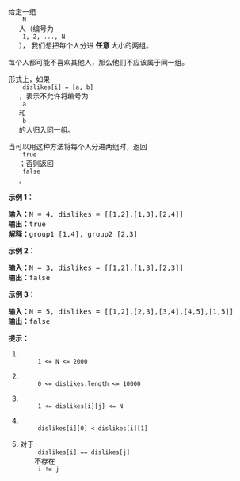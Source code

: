 <html>
 <body>
  <p>
   给定一组
   <code>
    N
   </code>
   人（编号为
   <code>
    1, 2, ..., N
   </code>
   ）， 我们想把每个人分进
   <strong>
    任意
   </strong>
   大小的两组。
  </p>
  <p>
   每个人都可能不喜欢其他人，那么他们不应该属于同一组。
  </p>
  <p>
   形式上，如果
   <code>
    dislikes[i] = [a, b]
   </code>
   ，表示不允许将编号为
   <code>
    a
   </code>
   和
   <code>
    b
   </code>
   的人归入同一组。
  </p>
  <p>
   当可以用这种方法将每个人分进两组时，返回
   <code>
    true
   </code>
   ；否则返回
   <code>
    false
   </code>
   。
  </p>
  <p>
  </p>
  <ol>
  </ol>
  <p>
   <strong>
    示例 1：
   </strong>
  </p>
  <pre><strong>输入：</strong>N = 4, dislikes = [[1,2],[1,3],[2,4]]
<strong>输出：</strong>true
<strong>解释：</strong>group1 [1,4], group2 [2,3]
</pre>
  <p>
   <strong>
    示例 2：
   </strong>
  </p>
  <pre><strong>输入：</strong>N = 3, dislikes = [[1,2],[1,3],[2,3]]
<strong>输出：</strong>false
</pre>
  <p>
   <strong>
    示例 3：
   </strong>
  </p>
  <pre><strong>输入：</strong>N = 5, dislikes = [[1,2],[2,3],[3,4],[4,5],[1,5]]
<strong>输出：</strong>false
</pre>
  <p>
  </p>
  <p>
   <strong>
    提示：
   </strong>
  </p>
  <ol>
   <li>
    <code>
     1 &lt;= N &lt;= 2000
    </code>
   </li>
   <li>
    <code>
     0 &lt;= dislikes.length &lt;= 10000
    </code>
   </li>
   <li>
    <code>
     1 &lt;= dislikes[i][j] &lt;= N
    </code>
   </li>
   <li>
    <code>
     dislikes[i][0] &lt; dislikes[i][1]
    </code>
   </li>
   <li>
    对于
    <code>
     dislikes[i] == dislikes[j]
    </code>
    不存在
    <code>
     i != j
    </code>
   </li>
  </ol>
 </body>
</html>